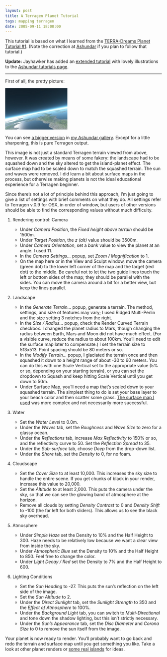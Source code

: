 ```yaml
---
layout: post
title: A Terragen Planet Tutorial
tags: mapping terragen
date: 2005-09-11 18:00:00
---
```


<p>This tutorial is based on what I learned from the <a href="http://www.terradreams.de/All/Tutorials/SpaceTut/TutPlanet1ENGL.htm">TERRA-Dreams Planet Tutorial #1</a>.  (Note the correction at <a href="http://www.ashundar.com/forums.php?m=posts&amp;p=14325#14325">Ashundar</a> if you plan to follow that tutorial.)</p>

<p><strong>Update:</strong>  Jayhawker has added an <a href="http://www.ashundar.com/page.php?id=284">extended tutorial</a> with lovely illustrations to the <a href="http://www.ashundar.com/list.php?c=tutorials">Ashundar tutorials page</a>.</p>

<hr>

<p>First of all, the pretty picture:</p>

<p><img src="/files/terragen/planet2-4-2_200.jpg" alt="planet example" title=""></p>

<p>You can see <a href="http://www.ashundar.com/CPG/displayimage.php?pos=-1689">a bigger version</a> in <a href="http://www.ashundar.com/CPG/index.php?cat=12123">my Ashundar gallery</a>.  Except for a little sharpening, this is pure Terragen output.</p>

<p>This image is not just a standard Terragen terrain viewed from above, however.  It was created by means of some fakery:  the landscape had to be squashed down and the sky altered to get the island-planet effect.  The surface map had to be scaled down to match the squashed terrain.  The sun and waves were removed.  I did learn a bit about surface maps in the process, but otherwise making planets is not the ideal educational experience for a Terragen beginner.  </p>

<p>Since there’s not a lot of principle behind this approach, I’m just going to give a list of settings with brief comments on what they do.  All settings refer to Terragen v.0.9 for OSX, in order of window, but users of other versions should be able to find the corresponding values without much difficulty.</p>

<ol>
<li><p>Rendering control:  Camera</p>

<ul><li>Under <em>Camera Position</em>, the <em>Fixed height above terrain</em> should be 1500m.</li>
<li>Under <em>Target Position</em>, the <em>z (alt)</em> value should be 3500m.</li>
<li>Under <em>Camera Orientation</em>, set a <em>bank</em> value to view the planet at an angle.  I used 11.</li>
<li>In the <em>Camera Settings…</em> popup, set <em>Zoom / Magnification</em> to 1.</li>
<li>On the map here or in the View and Sculpt window, move the camera (green dot) to the lower left corner of the map and the target (red dot) to the middle.  Be careful not to let the two guide lines touch the left or bottom sides of the map; they should be parallel with the sides.  You can move the camera around a bit for a better view, but keep the lines parallel.</li></ul></li>
<li><p>Landscape</p>

<ul><li>In the <em>Generate Terrain…</em> popup, generate a terrain.  The method, settings, and size of features may vary; I used Ridged Multi-Perlin and the size setting 3 notches from the right.</li>
<li>In the <em>Size / Radius…</em> popup, check the Render Curved Terrain checkbox.  I changed the planet radius to Mars, though changing the radius between Earth, Mars and Moon did not have much effect.  (For a visible curve, reduce the radius to about 100km.  You’ll need to edit the surface map later to compensate.)  I set the terrain size to 513x513.  Point spacing should be 80 meters or so.</li>
<li>In the <em>Modify Terrain…</em> popup, I glaciated the terrain once and then squashed it down to a height range of about -30 to 60 meters.  You can do this with one Scale Vertical set to the appropriate value (5% or so, depending on your starting terrain), or you can set the dropdown to Squash and keep hitting Scale Vertical until you get down to 50m.</li>
<li>Under Surface Map, you’ll need a map that’s scaled down to your squashed terrain.  The simplest thing to do is set your base layer to your beach color and then scatter some grass.  <a href="/files/terragen/planetbeach2.srf">The surface map I used</a> was more complex and not necessarily more successful.</li></ul></li>
<li><p>Water</p>

<ul><li>Set the <em>Water Level</em> to 0.0m.</li>
<li>Under the <em>Waves</em> tab, set the <em>Roughness</em> and <em>Wave Size</em> to zero for a glassy ocean.</li>
<li>Under the <em>Reflections</em> tab, increase <em>Max Reflectivity</em> to 150% or so, and the reflectivity curve to 50.  Set the <em>Reflection Spread</em> to 35.</li>
<li>Under the <em>Sub-surface</em> tab, choose <em>Deep</em> from the drop-down list.</li>
<li>Under the <em>Shore</em> tab, set the <em>Density</em> to 0, for no foam.</li></ul></li>
<li><p>Cloudscape</p>

<ul><li>Set the <em>Cover Size</em> to at least 10,000.  This increases the sky size to handle the entire scene.  If you get chunks of black in your render, increase this value to 20,000.</li>
<li>Set the <em>Altitude</em> to at least 2,000.  This puts the camera under the sky, so that we can see the glowing band of atmosphere at the horizon.</li>
<li>Remove all clouds by setting <em>Density Contrast</em> to 0 and <em>Density Shift</em> to -100 (the far left for both sliders).  This allows us to see the black sky overhead.</li></ul></li>
<li><p>Atmosphere</p>

<ul><li>Under <em>Simple Haze</em> set the Density to 10% and the Half Height to 300.  Haze needs to be relatively low because we want a clear view from inside the sky.</li>
<li>Under <em>Atmospheric Blue</em> set the Density to 10% and the Half Height to 850.  Feel free to change the color.</li>
<li>Under <em>Light Decay / Red</em> set the Density to 7% and the Half Height to 600.</li></ul></li>
<li><p>Lighting Conditions</p>

<ul><li>Set the <em>Sun Heading</em> to -27.  This puts the sun’s reflection on the left side of the image.</li>
<li>Set the <em>Sun Altitude</em> to 2.</li>
<li>Under the <em>Direct Sunlight</em> tab, set the <em>Sunlight Strength</em> to 350 and the <em>Effect of Atmosphere</em> to 100%.</li>
<li>Under the <em>Background Light</em> tab, you can switch to <em>Multi-Directional</em> and tone down the shadow lighting, but this isn’t strictly necessary.</li>
<li>Under the <em>Sun’s Appearance</em> tab, set the <em>Disc Diameter</em> and <em>Corona Size</em> to 0 to remove the sun itself from the image.</li></ul></li>
</ol>

<p>Your planet is now ready to render.  You’ll probably want to go back and redo the terrain and surface map until you get something you like.  Take a look at other planet renders or <a href="http://www.vladi-private-islands.de/home_e.html">some real islands</a> for ideas.</p>
  
